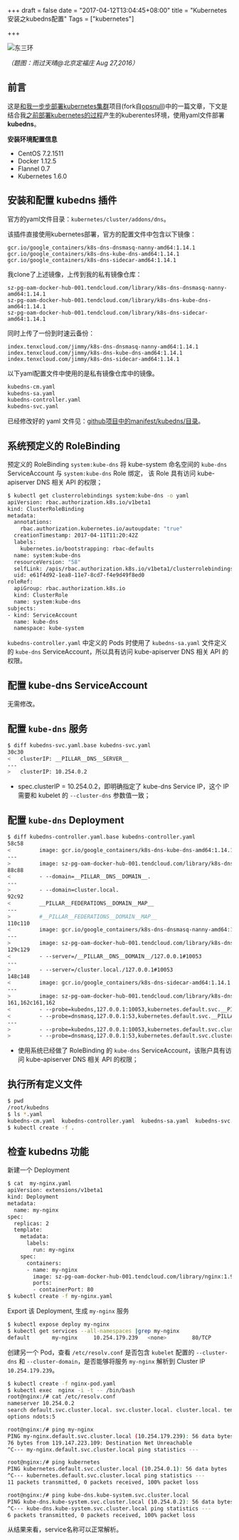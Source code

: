 +++
draft = false
date = "2017-04-12T13:04:45+08:00"
title = "Kubernetes安装之kubedns配置"
Tags = ["kubernetes"]

+++

![东三环](http://olz1di9xf.bkt.clouddn.com/2016082701.jpg)

*（题图：雨过天晴@北京定福庄 Aug 27,2016）*

## 前言

这是[和我一步步部署kubernetes集群](https://github.com/rootsongjc/follow-me-install-kubernetes-cluster)项目(fork自[opsnull](https://github.com/opsnull/follow-me-install-kubernetes-cluster))中的一篇文章，下文是结合我[之前部署kubernetes的过程](http://rootsongjc.github.io/tags/kubernetes/)产生的kuberentes环境，使用yaml文件部署**kubedns**。

**安装环境配置信息**

- CentOS 7.2.1511
- Docker 1.12.5
- Flannel 0.7
- Kubernetes 1.6.0


## 安装和配置 kubedns 插件

官方的yaml文件目录：`kubernetes/cluster/addons/dns`。

该插件直接使用kubernetes部署，官方的配置文件中包含以下镜像：

```
gcr.io/google_containers/k8s-dns-dnsmasq-nanny-amd64:1.14.1
gcr.io/google_containers/k8s-dns-kube-dns-amd64:1.14.1
gcr.io/google_containers/k8s-dns-sidecar-amd64:1.14.1
```

我clone了上述镜像，上传到我的私有镜像仓库：

```
sz-pg-oam-docker-hub-001.tendcloud.com/library/k8s-dns-dnsmasq-nanny-amd64:1.14.1
sz-pg-oam-docker-hub-001.tendcloud.com/library/k8s-dns-kube-dns-amd64:1.14.1
sz-pg-oam-docker-hub-001.tendcloud.com/library/k8s-dns-sidecar-amd64:1.14.1
```

同时上传了一份到时速云备份：

```
index.tenxcloud.com/jimmy/k8s-dns-dnsmasq-nanny-amd64:1.14.1
index.tenxcloud.com/jimmy/k8s-dns-kube-dns-amd64:1.14.1
index.tenxcloud.com/jimmy/k8s-dns-sidecar-amd64:1.14.1
```

以下yaml配置文件中使用的是私有镜像仓库中的镜像。

```bash
kubedns-cm.yaml  
kubedns-sa.yaml  
kubedns-controller.yaml  
kubedns-svc.yaml
```

已经修改好的 yaml 文件见：[github项目中的manifest/kubedns/目录](https://github.com/rootsongjc/follow-me-install-kubernetes-cluster)。

## 系统预定义的 RoleBinding

预定义的 RoleBinding `system:kube-dns` 将 kube-system 命名空间的 `kube-dns` ServiceAccount 与 `system:kube-dns` Role 绑定， 该 Role 具有访问 kube-apiserver DNS 相关 API 的权限；

```Bash
$ kubectl get clusterrolebindings system:kube-dns -o yaml
apiVersion: rbac.authorization.k8s.io/v1beta1
kind: ClusterRoleBinding
metadata:
  annotations:
    rbac.authorization.kubernetes.io/autoupdate: "true"
  creationTimestamp: 2017-04-11T11:20:42Z
  labels:
    kubernetes.io/bootstrapping: rbac-defaults
  name: system:kube-dns
  resourceVersion: "58"
  selfLink: /apis/rbac.authorization.k8s.io/v1beta1/clusterrolebindingssystem%3Akube-dns
  uid: e61f4d92-1ea8-11e7-8cd7-f4e9d49f8ed0
roleRef:
  apiGroup: rbac.authorization.k8s.io
  kind: ClusterRole
  name: system:kube-dns
subjects:
- kind: ServiceAccount
  name: kube-dns
  namespace: kube-system
```

`kubedns-controller.yaml` 中定义的 Pods 时使用了 `kubedns-sa.yaml` 文件定义的 `kube-dns` ServiceAccount，所以具有访问 kube-apiserver DNS 相关 API 的权限。

## 配置 kube-dns ServiceAccount

无需修改。

## 配置 `kube-dns` 服务

```bash
$ diff kubedns-svc.yaml.base kubedns-svc.yaml
30c30
<   clusterIP: __PILLAR__DNS__SERVER__
---
>   clusterIP: 10.254.0.2
```

- spec.clusterIP = 10.254.0.2，即明确指定了 kube-dns Service IP，这个 IP 需要和 kubelet 的 `--cluster-dns` 参数值一致；

## 配置 `kube-dns` Deployment

```bash
$ diff kubedns-controller.yaml.base kubedns-controller.yaml
58c58
<         image: gcr.io/google_containers/k8s-dns-kube-dns-amd64:1.14.1
---
>         image: sz-pg-oam-docker-hub-001.tendcloud.com/library/k8s-dns-kube-dns-amd64:v1.14.1
88c88
<         - --domain=__PILLAR__DNS__DOMAIN__.
---
>         - --domain=cluster.local.
92c92
<         __PILLAR__FEDERATIONS__DOMAIN__MAP__
---
>         #__PILLAR__FEDERATIONS__DOMAIN__MAP__
110c110
<         image: gcr.io/google_containers/k8s-dns-dnsmasq-nanny-amd64:1.14.1
---
>         image: sz-pg-oam-docker-hub-001.tendcloud.com/library/k8s-dns-dnsmasq-nanny-amd64:v1.14.1
129c129
<         - --server=/__PILLAR__DNS__DOMAIN__/127.0.0.1#10053
---
>         - --server=/cluster.local./127.0.0.1#10053
148c148
<         image: gcr.io/google_containers/k8s-dns-sidecar-amd64:1.14.1
---
>         image: sz-pg-oam-docker-hub-001.tendcloud.com/library/k8s-dns-sidecar-amd64:v1.14.1
161,162c161,162
<         - --probe=kubedns,127.0.0.1:10053,kubernetes.default.svc.__PILLAR__DNS__DOMAIN__,5,A
<         - --probe=dnsmasq,127.0.0.1:53,kubernetes.default.svc.__PILLAR__DNS__DOMAIN__,5,A
---
>         - --probe=kubedns,127.0.0.1:10053,kubernetes.default.svc.cluster.local.,5,A
>         - --probe=dnsmasq,127.0.0.1:53,kubernetes.default.svc.cluster.local.,5,A
```

- 使用系统已经做了 RoleBinding 的 `kube-dns` ServiceAccount，该账户具有访问 kube-apiserver DNS 相关 API 的权限；

## 执行所有定义文件

```bash
$ pwd
/root/kubedns
$ ls *.yaml
kubedns-cm.yaml  kubedns-controller.yaml  kubedns-sa.yaml  kubedns-svc.yaml
$ kubectl create -f .
```

## 检查 kubedns 功能

新建一个 Deployment

```bash
$ cat  my-nginx.yaml
apiVersion: extensions/v1beta1
kind: Deployment
metadata:
  name: my-nginx
spec:
  replicas: 2
  template:
    metadata:
      labels:
        run: my-nginx
    spec:
      containers:
      - name: my-nginx
        image: sz-pg-oam-docker-hub-001.tendcloud.com/library/nginx:1.9
        ports:
        - containerPort: 80
$ kubectl create -f my-nginx.yaml
```

Export 该 Deployment, 生成 `my-nginx` 服务

```bash
$ kubectl expose deploy my-nginx
$ kubectl get services --all-namespaces |grep my-nginx
default       my-nginx     10.254.179.239   <none>        80/TCP          42m
```

创建另一个 Pod，查看 `/etc/resolv.conf` 是否包含 `kubelet` 配置的 `--cluster-dns` 和 `--cluster-domain`，是否能够将服务 `my-nginx` 解析到 Cluster IP `10.254.179.239`。

```bash
$ kubectl create -f nginx-pod.yaml
$ kubectl exec  nginx -i -t -- /bin/bash
root@nginx:/# cat /etc/resolv.conf
nameserver 10.254.0.2
search default.svc.cluster.local. svc.cluster.local. cluster.local. tendcloud.com
options ndots:5

root@nginx:/# ping my-nginx
PING my-nginx.default.svc.cluster.local (10.254.179.239): 56 data bytes
76 bytes from 119.147.223.109: Destination Net Unreachable
^C--- my-nginx.default.svc.cluster.local ping statistics ---

root@nginx:/# ping kubernetes
PING kubernetes.default.svc.cluster.local (10.254.0.1): 56 data bytes
^C--- kubernetes.default.svc.cluster.local ping statistics ---
11 packets transmitted, 0 packets received, 100% packet loss

root@nginx:/# ping kube-dns.kube-system.svc.cluster.local
PING kube-dns.kube-system.svc.cluster.local (10.254.0.2): 56 data bytes
^C--- kube-dns.kube-system.svc.cluster.local ping statistics ---
6 packets transmitted, 0 packets received, 100% packet loss
```

从结果来看，service名称可以正常解析。

